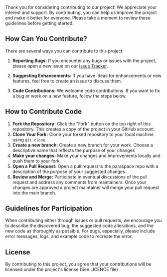 Thank you for considering contributing to our project! We appreciate your interest and support. By contributing, you can help us improve the project and make it better for everyone. Please take a moment to review these guidelines before getting started.

## How Can You Contribute?

There are several ways you can contribute to this project:

1. **Reporting Bugs:** If you encounter any bugs or issues with the project, please open a new issue on our [Issue Tracker](https://github.com/SINTEF/paraspace/issues).

2. **Suggesting Enhancements:** If you have ideas for enhancements or new features, feel free to create an issue to discuss them.

3. **Code Contributions:** We welcome code contributions. If you want to fix a bug or work on a new feature, follow the steps below.

## How to Contribute Code

1. **Fork the Repository:** Click the "Fork" button on the top right of this repository. This creates a copy of the project in your GitHub account.
2. **Clone Your Fork:** Clone your forked repository to your local machine using `git clone`.
3. **Create a new branch:** Create a new branch for your work. Choose a descriptive name that reflects the purpose of your changes
4. **Make your changes:** Make your changes and improvements locally and push them to your fork.
5. **Open a Pull Request:** Open a pull request to the paraspace repo with a description of the purpose of your suggested changes.
6. **Review and Merge:** Participate in eventual discussions of the pull request and address any comments from maintainers. Once your changes are approved a project maintainer will merge your pull request into the main branch.

## Guidelines for Participation
When contributing either through issues or pull requests, we encourage you to describe the discovered bug, the suggested code alterations, and the new code as thoroughly as possible.
For bugs, especially, please include error messages, logs, and example code to recreate the error.

## License
By contributing to this project, you agree that your contributions will be licensed under the project's license (See LICENCE file)
